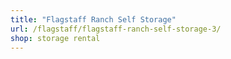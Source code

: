 ```yaml
---
title: "Flagstaff Ranch Self Storage"
url: /flagstaff/flagstaff-ranch-self-storage-3/
shop: storage rental
---
```

